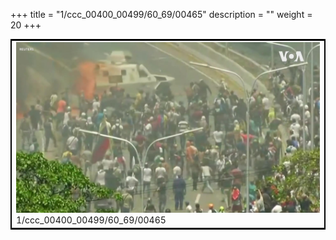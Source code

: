 +++
title = "1/ccc_00400_00499/60_69/00465"
description = ""
weight = 20
+++

<table style="border:2px solid black;max-width:800px;max-height:800px;" 
><tr><td>
<img class="center-fit-jpg"
src="/jpg_/aaa_20190430_NxaOmWaI8sI_00464.jpg">
1/ccc_00400_00499/60_69/00465
</img></td></tr></table>
